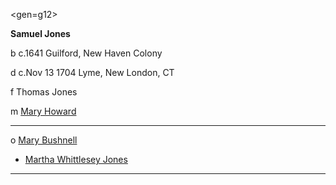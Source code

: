 <gen=g12>

<b>Samuel Jones</b>

b c.1641 Guilford, New Haven Colony

d c.Nov 13 1704 Lyme, New London, CT

f Thomas Jones

m [Mary Howard](../g13/mary_howard.md)

<hr>

o [Mary Bushnell](../g12/mary_bushnell.md)

- [Martha Whittlesey Jones](../g11/martha_whittlesey_jones.md)

<hr>